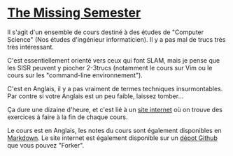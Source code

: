 # [The Missing Semester](https://www.youtube.com/playlist?list=PLyzOVJj3bHQuloKGG59rS43e29ro7I57J)

Il s'agit d'un ensemble de cours destiné à des études de "Computer Science" (Nos études d'ingénieur informaticien).
Il y a pas mal de trucs très très intéressant.

C'est essentiellement orienté vers ceux qui font SLAM, mais je pense que les SISR peuvent y piocher 2-3trucs (notamment le cours sur Vim ou le cours sur les "command-line environnement").

C'est en Anglais, il y a pas vraiment de termes techniques insurmontables. 
Par contre si votre Anglais est un peu faible, laissez tomber...

Ça dure une dizaine d'heure, et c'est lié à un [site internet](https://missing.csail.mit.edu/) où on trouve des exercices à faire à la fin de chaque cours.

Le cours est en Anglais, les notes du cours sont également disponibles en [Markdown](Markdown.md).
Le site internet est également disponible sur un [dépot Github](https://github.com/missing-semester/missing-semester) que vous pouvez "Forker".

